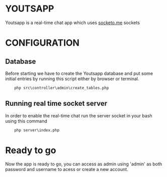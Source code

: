 # YOUTSAPP

Youtsapp is a real-time chat app which uses [socketo.me](http://socketo.me/) sockets

# CONFIGURATION

## Database
Before starting we have to create the Youtsapp database and put some initial entries by running this script either by browser or terminal.
```bat
    php src\controller\admin\create_tables.php
```

## Running real time socket server

In order to enable the real-time chat run the server socket in your bash using this command

```bat
    php server\index.php
```

# Ready to go

Now the app is ready to go, you can access as admin using 'admin' as both password and username to acess or create a new account.
